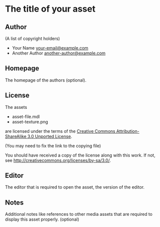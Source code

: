 The title of your asset
=======================

Author
------

(A list of copyright holders)

* Your Name <your-email@example.com>
* Another Author <another-author@example.com>

Homepage
--------

The homepage of the authors (optional).

License
-------

The assets

* asset-file.mdl
* asset-texture.png

are licensed under the terms of the
[Creative Commons Attribution-ShareAlike 3.0 Unported License](COPYING).

(You may need to fix the link to the copying file)

You should have received a copy of the license along with this
work.  If not, see <http://creativecommons.org/licenses/by-sa/3.0/>.

Editor
------

The editor that is required to open the asset, the version of the
editor.

Notes
-----

Additional notes like references to other media assets that are
required to display this asset properly. (optional)
